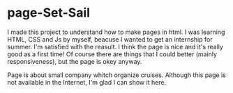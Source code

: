 # page-Set-Sail

I made this project to understand how to make pages in html. I was learning HTML, CSS and Js by myself, beacuse I wanted to get an internship for summer.
I'm satisfied with the reasult. I think the page is nice and it's really good as a first time! Of course there are things that I could better (mainly responsiveness),
but the page is okey anyway.

Page is about small company whitch organize cruises. Although this page is not available in the Internet, I'm glad I can show it here.
